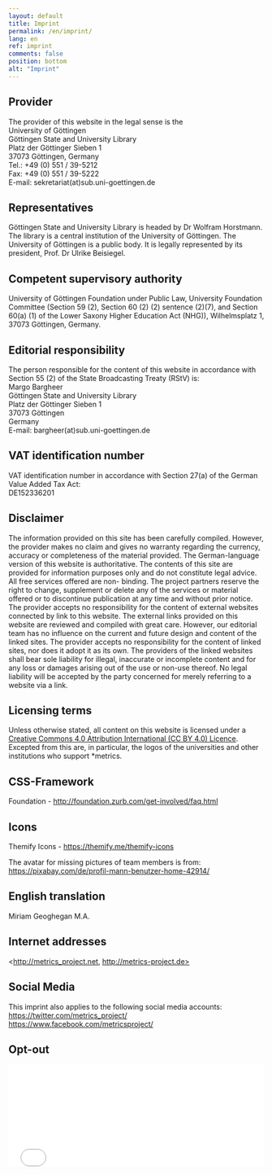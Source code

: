 ```yaml
---
layout: default
title: Imprint
permalink: /en/imprint/
lang: en
ref: imprint
comments: false
position: bottom
alt: "Imprint"
---
```

<!-- Start editing content here -->
## Provider

The provider of this website in the legal sense is the  
University of Göttingen  
Göttingen State and University Library  
Platz der Göttinger Sieben 1  
37073 Göttingen, Germany  
Tel.: +49 (0) 551 / 39-5212  
Fax: +49 (0) 551 / 39-5222  
E-mail: sekretariat(at)sub.uni-goettingen.de  

## Representatives  

Göttingen State and University Library is headed by Dr Wolfram Horstmann. The library is a central institution of the University of Göttingen. The University of Göttingen is a public body. It is legally represented by its president, Prof. Dr Ulrike Beisiegel.  

## Competent supervisory authority  

University of Göttingen Foundation under Public Law, University Foundation Committee (Section 59 (2), Section 60 (2) (2) sentence (2)(7), and Section 60(a) (1) of the Lower Saxony Higher Education Act (NHG)), Wilhelmsplatz 1, 37073 Göttingen, Germany.  

## Editorial responsibility  

The person responsible for the content of this website in accordance with Section 55 (2) of the State Broadcasting Treaty (RStV) is:  
Margo Bargheer  
Göttingen State and University Library  
Platz der Göttinger Sieben 1  
37073 Göttingen  
Germany  
E-mail: bargheer(at)sub.uni-goettingen.de  

## VAT identification number  

VAT identification number in accordance with Section 27(a) of the German Value Added Tax Act:  
DE152336201  

## Disclaimer

The information provided on this site has been carefully compiled. However, the provider makes no claim and gives no warranty regarding the currency, accuracy or completeness of the material provided. The German-language version of this website is authoritative. The contents of this site are provided for information purposes only and do not constitute legal advice. All free services offered are non- binding. The project partners reserve the right to change, supplement or delete any of the services or material offered or to discontinue publication at any time and without prior notice. The provider accepts no responsibility for the content of external websites connected by link to this website. The external links provided on this website are reviewed and compiled with great care. However, our editorial team has no influence on the current and future design and content of the linked sites. The provider accepts no responsibility for the content of linked sites, nor does it adopt it as its own. The providers of the linked websites shall bear sole liability for illegal, inaccurate or incomplete content and for any loss or damages arising out of the use or non-use thereof. No legal liability will be accepted by the party concerned for merely referring to a website via a link.  

## Licensing terms  

Unless otherwise stated, all content on this website is licensed under a [Creative Commons 4.0 Attribution International (CC BY 4.0) Licence](https://creativecommons.org/licenses/by/4.0/).  
Excepted from this are, in particular, the logos of the universities and other institutions who support \*metrics.  

## CSS-Framework  

Foundation - <http://foundation.zurb.com/get-involved/faq.html>    

## Icons  

Themify Icons - <https://themify.me/themify-icons>  

The avatar for missing pictures of team members is from: <https://pixabay.com/de/profil-mann-benutzer-home-42914/>  

## English translation  

Miriam Geoghegan M.A.  

## Internet addresses
<http://metrics_project.net, http://metrics-project.de>

## Social Media
This imprint also applies to the following social media accounts:
<https://twitter.com/metrics_project/>
<https://www.facebook.com/metricsproject/>

<!-- Stop editing content here -->
## Opt-out    

<iframe style="border: 0; height: 200px; width: 100%;" src="//piwik.gwdg.de/index.php?module=CoreAdminHome&action=optOut&language=en"></iframe>
<!-- Start editing content here -->
